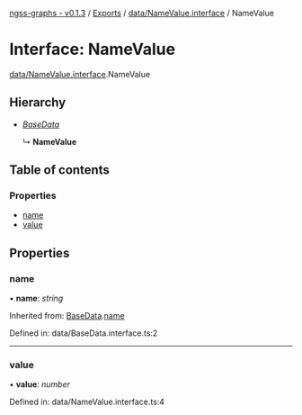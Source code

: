 [ngss-graphs - v0.1.3](../README.md) / [Exports](../modules.md) / [data/NameValue.interface](../modules/data_namevalue_interface.md) / NameValue

# Interface: NameValue

[data/NameValue.interface](../modules/data_namevalue_interface.md).NameValue

## Hierarchy

- [*BaseData*](data_basedata_interface.basedata.md)

  ↳ **NameValue**

## Table of contents

### Properties

- [name](data_namevalue_interface.namevalue.md#name)
- [value](data_namevalue_interface.namevalue.md#value)

## Properties

### name

• **name**: *string*

Inherited from: [BaseData](data_basedata_interface.basedata.md).[name](data_basedata_interface.basedata.md#name)

Defined in: data/BaseData.interface.ts:2

___

### value

• **value**: *number*

Defined in: data/NameValue.interface.ts:4
